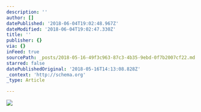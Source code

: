 ```yaml
---
description: ''
author: []
datePublished: '2018-06-04T19:02:48.967Z'
dateModified: '2018-06-04T19:02:47.330Z'
title: ''
publisher: {}
via: {}
inFeed: true
sourcePath: _posts/2018-05-16-49f3c963-87c3-4b35-9ebd-0f7b2007cf22.md
starred: false
datePublishedOriginal: '2018-05-16T14:13:08.828Z'
_context: 'http://schema.org'
_type: Article

---
```

![](https://the-grid-user-content.s3-us-west-2.amazonaws.com/5c134c08-02b7-41bf-a377-83f2379b8cfe.jpg)